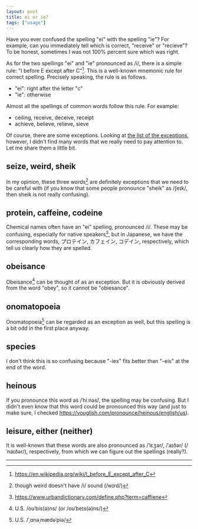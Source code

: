 ```yaml
---
layout: post
title: ei or ie?
tags: ["usage"]
---
```


Have you ever confused the spelling "ei" with the spelling "ie"? For example, can you immediately tell which is correct, "receive" or "recieve"? To be honest, sometimes I was not 100% percent sure which was right.

As for the two spellings "ei" and "ie" pronounced as /i/, there is a simple rule: "I before E except after C"[^wiki]. This is a well-known mnemonic rule for correct spelling. Precisely speaking, the rule is as follows.
- "ei": right after the letter "c"
- "ie": otherwise

Almost all the spellings of common words follow this rule. For example:
- ceiling, receive, deceive, receipt
- achieve, believe, relieve, sieve

Of course, there are some exceptions. Looking at [the list of the exceptions](https://en.wiktionary.org/wiki/Category:English_words_not_following_the_I_before_E_except_after_C_rule), however, I didn't find many words that we really need to pay attention to. Let me share them a little bit.

## seize, weird, sheik
In my opinion, these three words[^weird-pron] are definitely exceptions that we need to be careful with (if you know that some people pronounce "sheik" as /ʃeɪk/, then sheik is not really confusing).

## protein, caffeine, codeine
Chemical names often have an "ei" spelling, pronounced /i/. These may be confusing, especially for native speakers[^urban-caffiene], but in Japanese, we have the corresponding words, プロテイン, カフェイン, コデイン, respectively, which tell us clearly how they are spelled.

## obeisance
Obeisance[^obeisance-pron] can be thought of as an exception. But it is obviously derived from the word "obey", so it cannot be "obiesance".

## onomatopoeia
Onomatopoeia[^onomatopoeia-pron] can be regarded as an exception as well, but this spelling is a bit odd in the first place anyway.

## species
I don't think this is so confusing because "-ies" fits better than "-eis" at the end of the word.

## heinous
If you pronounce this word as /ˈhiːnəs/, the spelling may be confusing. But I didn't even know that this word could be pronounced this way (and just to make sure, I checked <https://youglish.com/pronounce/heinous/english/us>).

## leisure, either (neither)
It is well-known that these words are also pronounced as /ˈlɛʒər/, /ˈaɪðər/ (/ˈnaɪðər/), respectively, from which we can figure out the spellings (really?).

---

[^wiki]: <https://en.wikipedia.org/wiki/I_before_E_except_after_C>
[^weird-pron]: though weird doesn't have /i/ sound (/wɪrd/)
[^urban-caffiene]: <https://www.urbandictionary.com/define.php?term=caffiene>
[^onomatopoeia-pron]: U.S. /ˈˌɑnəˌmædəˈpiə/
[^obeisance-pron]: U.S. /oʊˈbis(ə)ns/ (or /oʊˈbeɪs(ə)ns/)

